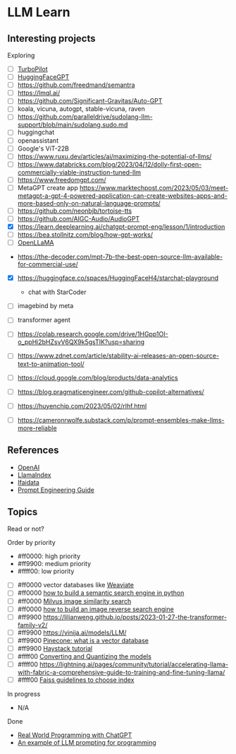 # LLM Learn


## Interesting projects



Exploring
- [ ] [TurboPilot](https://github.com/ravenscroftj/turbopilot)
- [ ] [HuggingFaceGPT](https://paperswithcode.com/paper/hugginggpt-solving-ai-tasks-with-chatgpt-and)
- [ ] https://github.com/freedmand/semantra
- [ ] https://lmql.ai/
- [ ] https://github.com/Significant-Gravitas/Auto-GPT
- [ ] koala, vicuna, autogpt, stable-vicuna, raven
- [ ] https://github.com/paralleldrive/sudolang-llm-support/blob/main/sudolang.sudo.md
- [ ] huggingchat
- [ ] openassistant
- [ ] Google's ViT-22B
- [ ] https://www.ruxu.dev/articles/ai/maximizing-the-potential-of-llms/
- [ ] https://www.databricks.com/blog/2023/04/12/dolly-first-open-commercially-viable-instruction-tuned-llm
- [ ] https://www.freedomgpt.com/
- [ ] MetaGPT create app https://www.marktechpost.com/2023/05/03/meet-metagpt-a-gpt-4-powered-application-can-create-websites-apps-and-more-based-only-on-natural-language-prompts/
- [ ] https://github.com/neonbjb/tortoise-tts
- [ ] https://github.com/AIGC-Audio/AudioGPT
- [x] https://learn.deeplearning.ai/chatgpt-prompt-eng/lesson/1/introduction
- [ ] https://bea.stollnitz.com/blog/how-gpt-works/
- [ ] [OpenLLaMA](https://huggingface.co/docs/transformers/main/model_doc/open-llama)
- https://the-decoder.com/mpt-7b-the-best-open-source-llm-available-for-commercial-use/
- [x] https://huggingface.co/spaces/HuggingFaceH4/starchat-playground
  - chat with StarCoder
- [ ] imagebind by meta
- [ ] transformer agent
- [ ] https://colab.research.google.com/drive/1HGpp1OI-o_ppHi2bHZsvV6QX9k5gsTIK?usp=sharing
- [ ] https://www.zdnet.com/article/stability-ai-releases-an-open-source-text-to-animation-tool/
- [ ] https://cloud.google.com/blog/products/data-analytics
- [ ] https://blog.pragmaticengineer.com/github-copilot-alternatives/
- [ ] https://huyenchip.com/2023/05/02/rlhf.html
- [ ] https://cameronrwolfe.substack.com/p/prompt-ensembles-make-llms-more-reliable


## References


- [OpenAI](https://platform.openai.com/docs/guides/completion/introduction)
- [LlamaIndex](https://gpt-index.readthedocs.io/en/latest/guides/primer/usage_pattern.html)
- [lfaidata](https://lfaidata.foundation/projects/)
- [Prompt Engineering Guide](https://github.com/dair-ai/Prompt-Engineering-Guide)

## Topics

Read or not?


Order by priority

- #ff0000: high priority
- #ff9900: medium priority
- #ffff00: low priority

- [ ] #ff0000 vector databases like [Weaviate](https://weaviate.io)
- [ ] #ff0000 [how to build a semantic search engine in python](https://www.deepset.ai/blog/how-to-build-a-semantic-search-engine-in-python)
- [ ] #ff0000 [Milvus image similarity search](https://milvus.io/docs/image_similarity_search.md)
- [ ] #ff0000 [how to build an image reverse search engine](https://github.com/towhee-io/examples/blob/main/image/reverse_image_search/1_build_image_search_engine.ipynb)
- [ ] #ff9900 https://lilianweng.github.io/posts/2023-01-27-the-transformer-family-v2/
- [ ] #ff9900 https://vinija.ai/models/LLM/
- [ ] #ff9900 [Pinecone: what is a vector database](https://www.pinecone.io/learn/vector-database/)
- [ ] #ff9900 [Haystack tutorial](https://haystack.deepset.ai/tutorials)
- [ ] #ffff00 [Converting and Quantizing the models](https://github.com/ravenscroftj/turbopilot/wiki/Converting-and-Quantizing-The-Models)
- [ ] #ffff00 https://lightning.ai/pages/community/tutorial/accelerating-llama-with-fabric-a-comprehensive-guide-to-training-and-fine-tuning-llama/
- [ ] #ffff00 [Faiss guidelines to choose index](https://github.com/facebookresearch/faiss/wiki/Guidelines-to-choose-an-index)

In progress

- N/A

Done

- [Real World Programming with ChatGPT](https://www.oreilly.com/radar/real-world-programming-with-chatgpt/)
- [An example of LLM prompting for programming](https://martinfowler.com/articles/2023-chatgpt-xu-hao.html)
